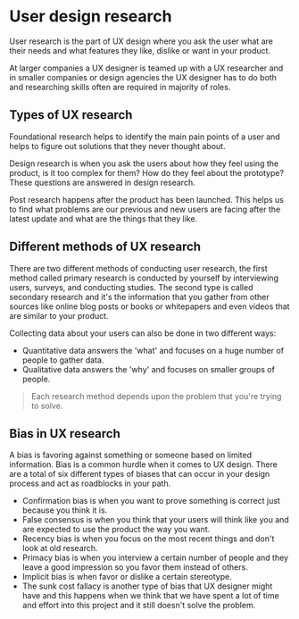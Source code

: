 # User design research
User research is the part of UX design where you ask the user what are their needs and what features they like, dislike or want in your product. 

At larger companies a UX designer is teamed up with a UX researcher and in smaller companies or design agencies the UX designer has to do both and researching skills often are required in majority of roles.

## Types of UX research
Foundational research helps to identify the main pain points of a user and helps to figure out solutions that they never thought about.

Design research is when you ask the users about how they feel using the product, is it too complex for them? How do they feel about the prototype? These questions are answered in design research.

Post research happens after the product has been launched. This helps us to find what problems are our previous and new users are facing after the latest update and what are the things that they like.

## Different methods of UX research
There are two different methods of conducting user research, the first method called primary research is conducted by yourself by interviewing users, surveys, and conducting studies.
The second type is called secondary research and it's the information that you gather from other sources like online blog posts or books or whitepapers and even videos that are similar to your product.

Collecting data about your users can also be done in two different ways:
- Quantitative data answers the 'what' and focuses on a huge number of people to gather data.
- Qualitative data answers the 'why' and focuses on smaller groups of people.

> Each research method depends upon the problem that you're trying to solve.

## Bias in UX research
A bias is favoring against something or someone based on limited information. Bias is a common hurdle when it comes to UX design. There are a total of six different types of biases that can occur in your design process and act as roadblocks in your path.

- Confirmation bias is when you want to prove something is correct just because you think it is.
- False consensus is when you think that your users will think like you and are expected to use the product the way you want.
- Recency bias is when you focus on the most recent things and don't look at old research.
- Primacy bias is when you interview a certain number of people and they leave a good impression so you favor them instead of others.
- Implicit bias is when favor or dislike a certain stereotype.
- The sunk cost fallacy is another type of bias that UX designer might have and this happens when we think that we have spent a lot of time and effort into this project and it still doesn't solve the problem.